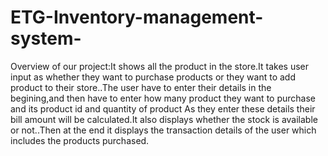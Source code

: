 # ETG-Inventory-management-system-
Overview of our project:It shows all the product in the store.It takes user input as whether they want to purchase products or they want to add product to their store..The user have to enter their details in the begining,and then have to enter how many product they want to purchase and its product id  and quantity of product As they enter these details their bill amount will be calculated.It also displays whether the stock is available or not..Then at the end it displays the transaction details of the user which includes the products purchased.

